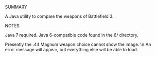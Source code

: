 SUMMARY

A Java utility to compare the weapons of Battlefield 3.

NOTES

Java 7 required. Java 6-compatible code found in the 6/ directory.

Presently the .44 Magnum weapon choice cannot show the image. \n
An error message will appear, but everything else will be able to load. 
